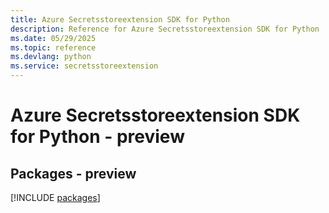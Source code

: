 ```yaml
---
title: Azure Secretsstoreextension SDK for Python
description: Reference for Azure Secretsstoreextension SDK for Python
ms.date: 05/29/2025
ms.topic: reference
ms.devlang: python
ms.service: secretsstoreextension
---
```

# Azure Secretsstoreextension SDK for Python - preview
## Packages - preview
[!INCLUDE [packages](secretsstoreextension-index.md)]